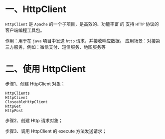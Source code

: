 # 一、HttpClient
`HttpClient` 是 `Apache` 的一个子项目，是高效的、功能丰富 的 支持 `HTTP` 协议的客户端编程工具包。

作用：用于在 `java` 项目中发送 `http` 请求，并接收响应数据。
应用场景：对接第三方服务，例如：微信支付、短信服务、地图服务等


# 二、使用 HttpClient
步骤1、创建 HttpClient 对象；
```
HttpClients
HttpClient
CloseableHttpClient
HttpGet
HttpPost
```

步骤2、创建 Http 请求对象；

步骤3、调用 HttpClient 的 execute 方法发送请求；


